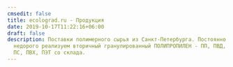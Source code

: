 ```yaml
---
cmsedit: false
title: ecolograd.ru - Продукция
date: 2019-10-17T11:22:16+06:00
draft: false
description: Поставки полимерного сырья из Санкт-Петербурга. Постоянно и
  недорого реализуем вторичный гранулированный ПОЛИПРОПИЛЕН - ПП, ПВД, ПНД, АБС,
  ПС, ПВХ, ПЭТ со склада.
---
```

